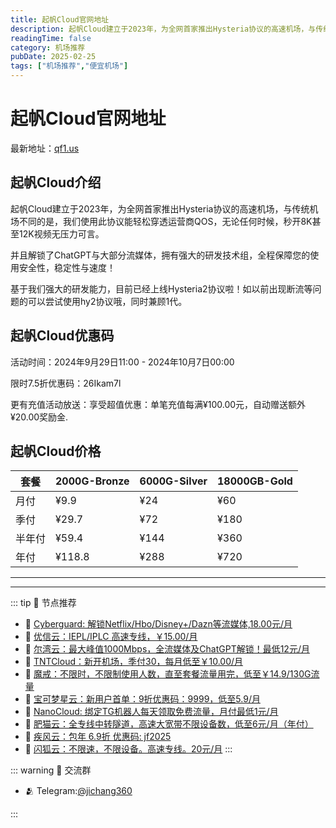 ```yaml
---
title: 起帆Cloud官网地址
description: 起帆Cloud建立于2023年，为全网首家推出Hysteria协议的高速机场，与传统机场不同的是，我们使用此协议能轻松穿透运营商QOS，无论任何时候，秒开8K甚至12K视频无压力可言。
readingTime: false
category: 机场推荐
pubDate: 2025-02-25
tags: ["机场推荐","便宜机场"]
---
```


# 起帆Cloud官网地址

最新地址：[qf1.us](https://a.suola.link/youxinyun)

## 起帆Cloud介绍

起帆Cloud建立于2023年，为全网首家推出Hysteria协议的高速机场，与传统机场不同的是，我们使用此协议能轻松穿透运营商QOS，无论任何时候，秒开8K甚至12K视频无压力可言。

并且解锁了ChatGPT与大部分流媒体，拥有强大的研发技术组，全程保障您的使用安全性，稳定性与速度！

基于我们强大的研发能力，目前已经上线Hysteria2协议啦！如以前出现断流等问题的可以尝试使用hy2协议哦，同时兼顾1代。

## 起帆Cloud优惠码

活动时间：2024年9月29日11:00 - 2024年10月7日00:00

限时7.5折优惠码：26Ikam7l

更有充值活动放送：享受超值优惠：单笔充值每满¥100.00元，自动赠送额外¥20.00奖励金.

## 起帆Cloud价格

|套餐|2000G-Bronze|6000G-Silver|18000GB-Gold|
|----|----|----|----|
|月付|¥9.9|¥24|¥60|
|季付|¥29.7|¥72|¥180|
|半年付|¥59.4|¥144|¥360|
|年付|¥118.8|¥288|¥720|

---------
---------

::: tip 🎉 节点推荐
- 🚀 [Cyberguard: 解锁Netflix/Hbo/Disney+/Dazn等流媒体,18.00元/月](https://www.cyberguard.best/#/register?code=XsreC0T5)<br>
- 🚀 [优信云：IEPL/IPLC 高速专线，￥15.00/月](https://www.优信云.com/#/register?code=JRtE5uIV)<br>
- 🚀 [尔湾云：最大峰值1000Mbps，全流媒体及ChatGPT解锁！最低12元/月](https://erwan6.net/auth/register?code=BoObCd)<br>
- 🚀 [TNTCloud：新开机场，季付30，每月低至￥10.00/月](https://haibing822.tntvipaff.cc/#/register?code=GtjJVgml)<br>
- 🚀 [魔戒：不限时，不限制使用人数，直至套餐流量用完，低至￥14.9/130G流量](https://mojie.app/#/register?code=sSdtPtLo)<br>
- 🚀 [宝可梦星云：新用户首单：9折优惠码：9999，低至5.9/月 ](https://a.suola.link/pokemon)<br>
- 🚀 [NanoCloud: 绑定TG机器人每天领取免费流量，月付最低1元/月](https://edu.uodoo.bid/auth/register?code=JMiOQDHf)<br>
- 🚀 [肥猫云：全专线中转隧道，高速大宽带不限设备数，低至6元/月（年付）](https://fchb1188.fcvipaff.cc/register?aff=X1vZd2wf)<br>
- 🚀 [疾风云：包年 6.9折 优惠码: jf2025](https://homes.tr25.cn?code=ReCm)<br>
- 🚀 [闪狐云：不限速，不限设备。高速专线。20元/月](https://inv02.ffaff.cc/register?aff=WQApz2pv)
:::

::: warning  💬 交流群

- 🫂 Telegram:[@jichang360](https://t.me/jichang360)

:::
